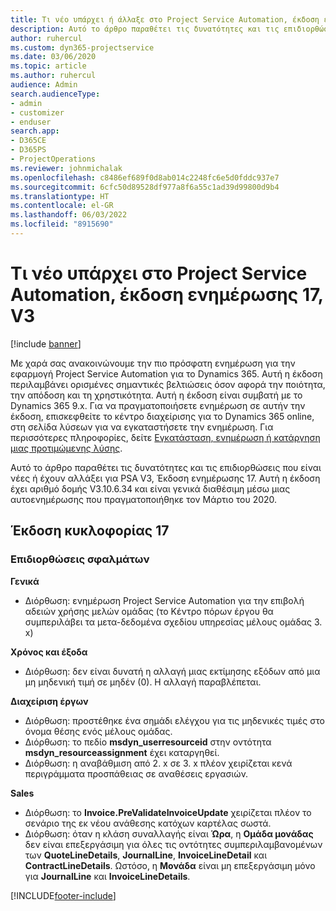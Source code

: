 ```yaml
---
title: Τι νέο υπάρχει ή άλλαξε στο Project Service Automation, έκδοση ενημέρωσης 17, V3
description: Αυτό το άρθρο παραθέτει τις δυνατότητες και τις επιδιορθώσεις που είναι διαθέσιμες στο Project Service Automation, Έκδοση ενημέρωσης 17, V3.
author: ruhercul
ms.custom: dyn365-projectservice
ms.date: 03/06/2020
ms.topic: article
ms.author: ruhercul
audience: Admin
search.audienceType:
- admin
- customizer
- enduser
search.app:
- D365CE
- D365PS
- ProjectOperations
ms.reviewer: johnmichalak
ms.openlocfilehash: c8486ef689f0d8ab014c2248fc6e5d0fddc937e7
ms.sourcegitcommit: 6cfc50d89528df977a8f6a55c1ad39d99800d9b4
ms.translationtype: HT
ms.contentlocale: el-GR
ms.lasthandoff: 06/03/2022
ms.locfileid: "8915690"
---
```

# <a name="project-service-automation-update-release-17-v3"></a>Τι νέο υπάρχει στο Project Service Automation, έκδοση ενημέρωσης 17, V3

[!include [banner](../includes/psa-now-project-operations.md)]

Με χαρά σας ανακοινώνουμε την πιο πρόσφατη ενημέρωση για την εφαρμογή Project Service Automation για το Dynamics 365. Αυτή η έκδοση περιλαμβάνει ορισμένες σημαντικές βελτιώσεις όσον αφορά την ποιότητα, την απόδοση και τη χρηστικότητα.  Αυτή η έκδοση είναι συμβατή με το Dynamics 365 9.x. Για να πραγματοποιήσετε ενημέρωση σε αυτήν την έκδοση, επισκεφθείτε το κέντρο διαχείρισης για το Dynamics 365 online, στη σελίδα λύσεων για να εγκαταστήσετε την ενημέρωση. Για περισσότερες πληροφορίες, δείτε [Εγκατάσταση, ενημέρωση ή κατάργηση μιας προτιμώμενης λύσης](/power-platform/admin/install-remove-preferred-solution).

Αυτό το άρθρο παραθέτει τις δυνατότητες και τις επιδιορθώσεις που είναι νέες ή έχουν αλλάξει για PSA V3, Έκδοση ενημέρωσης 17. Αυτή η έκδοση έχει αριθμό δομής V3.10.6.34 και είναι γενικά διαθέσιμη μέσω μιας αυτοενημέρωσης που πραγματοποιήθηκε τον Μάρτιο του 2020.


## <a name="update-release-17"></a>Έκδοση κυκλοφορίας 17

### <a name="bug-fixes"></a>Επιδιορθώσεις σφαλμάτων

**Γενικά**

- Διόρθωση: ενημέρωση Project Service Automation για την επιβολή αδειών χρήσης μελών ομάδας (το Κέντρο πόρων έργου θα συμπεριλάβει τα μετα-δεδομένα σχεδίου υπηρεσίας μέλους ομάδας 3. x)
 
**Χρόνος και έξοδα**

- Διόρθωση: δεν είναι δυνατή η αλλαγή μιας εκτίμησης εξόδων από μια μη μηδενική τιμή σε μηδέν (0). Η αλλαγή παραβλέπεται.

**Διαχείριση έργων**

- Διόρθωση: προστέθηκε ένα σημάδι ελέγχου για τις μηδενικές τιμές στο όνομα θέσης ενός μέλους ομάδας.
- Διόρθωση: το πεδίο **msdyn_userresourceid** στην οντότητα **msdyn_resourceassignment** έχει καταργηθεί.
- Διόρθωση: η αναβάθμιση από 2. x σε 3. x πλέον χειρίζεται κενά περιγράμματα προσπάθειας σε αναθέσεις εργασιών.

**Sales**

- Διόρθωση: το **Invoice.PreValidateInvoiceUpdate** χειρίζεται πλέον το σενάριο της εκ νέου ανάθεσης κατόχων καρτέλας σωστά.
- Διόρθωση: όταν η κλάση συναλλαγής είναι **Ώρα**, η **Ομάδα μονάδας** δεν είναι επεξεργάσιμη για όλες τις οντότητες συμπεριλαμβανομένων των **QuoteLineDetails**, **JournalLine**, **InvoiceLineDetail** και **ContractLineDetails**. Ωστόσο, η **Μονάδα** είναι μη επεξεργάσιμη μόνο για **JournalLine** και **InvoiceLineDetails**.




[!INCLUDE[footer-include](../includes/footer-banner.md)]
